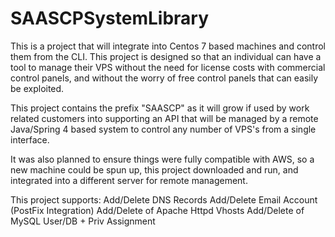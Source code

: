 # SAASCPSystemLibrary

This is a project that will integrate into Centos 7 based machines and control them from the CLI. This project is designed so that an individual can have a tool to manage their VPS without the need for license costs with commercial control panels, and without the worry of free control panels that can easily be exploited.

This project contains the prefix "SAASCP" as it will grow if used by work related customers into supporting an API that will be managed by a remote Java/Spring 4 based system to control any number of VPS's from a single interface.

It was also planned to ensure things were fully compatible with AWS, so a new machine could be spun up, this project downloaded and run, and integrated into a different server for remote management.

This project supports:
Add/Delete DNS Records
Add/Delete Email Account (PostFix Integration)
Add/Delete of Apache Httpd Vhosts
Add/Delete of MySQL User/DB + Priv Assignment
